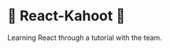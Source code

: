 :paperclip: React-Kahoot :paperclip:
===========================

Learning React through a tutorial with the team.